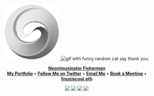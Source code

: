 <div>
<div align="center">
<a href="https://longtailfinancial.com" >
  <img src="ltf-gray.png"/>
</a> 
<img height="150" src="https://gitlab.com/miguelbogota/miguelbogota/-/raw/master/cat.gif" alt="gif with funny random cat say thank you." />
</div>

<p align="center">
  <b><a href="https://github.com/LinuxIsCool/configuration/blob/master/README.md">Neovimuxinator Fisherman</a></b>
  <br/>
  <b><a href="https://shawnwanderson.github.io/portfolio/">My Portfolio</a></b>
  •
  <b><a href="https://twitter.com/coolaslinux"> Follow Me on Twitter</a></b>
  •
  <b><a href="mailto:shawnltf@pm.me"> Email Me</a></b>
  •
  <b><a href="https://calendly.com/shawnltf"> Book a Meeting</a></b>
  •
  <b><a href="https://app.zerion.io/linuxiscool.eth/overview">linuxiscool.eth</a></b>
</p>

<p align="center">
  <img src="https://img.shields.io/badge/python-306998.svg?&style=for-the-badge&logo=python&logoColor=white" />
  <img src="https://img.shields.io/badge/rust-%23000000.svg?&style=for-the-badge&logo=rust&logoColor=white"/>
  <img src="https://img.shields.io/badge/typescript%20-%23007ACC.svg?&style=for-the-badge&logo=typescript&logoColor=white"/>
  <img src="https://img.shields.io/badge/neovim-%2357A143.svg?&style=for-the-badge&logo=neovim&logoColor=white"/>
</p>
</div>

